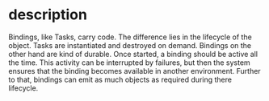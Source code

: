 # description

Bindings, like Tasks, carry code. The difference lies in the lifecycle of the object. Tasks are instantiated and destroyed on demand.
Bindings on the other hand are kind of durable. Once started, a binding should be active all the time. This activity can be interrupted by failures, but then the system ensures that the binding becomes available in another environment.
Further to that, bindings can emit as much objects as required during there lifecycle.
